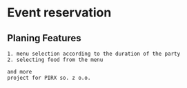 # Event reservation

## Planing Features
	1. menu selection according to the duration of the party
	2. selecting food from the menu
    
    and more
    project for PIRX so. z o.o.